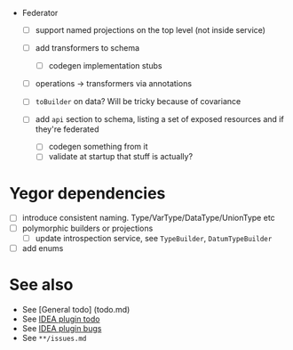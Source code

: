 - Federator
  - [ ] support named projections on the top level (not inside service)
  - [ ] add transformers to schema
    - [ ] codegen implementation stubs
  - [ ] operations -> transformers via annotations
  
  - [ ] `toBuilder` on data? Will be tricky because of covariance
  - [ ] add `api` section to schema, listing a set of exposed resources and if they're federated
    - [ ] codegen something from it
    - [ ] validate at startup that stuff is actually?
    
# Yegor dependencies
- [ ] introduce consistent naming. Type/VarType/DataType/UnionType etc
- [ ] polymorphic builders or projections
  - [ ] update introspection service, see `TypeBuilder`, `DatumTypeBuilder`
- [ ] add enums

# See also
- See [General todo] (todo.md)
- See [IDEA plugin todo](idea-plugin/todo.md)
- See [IDEA plugin bugs](idea-plugin/bugs.md)
- See `**/issues.md`
